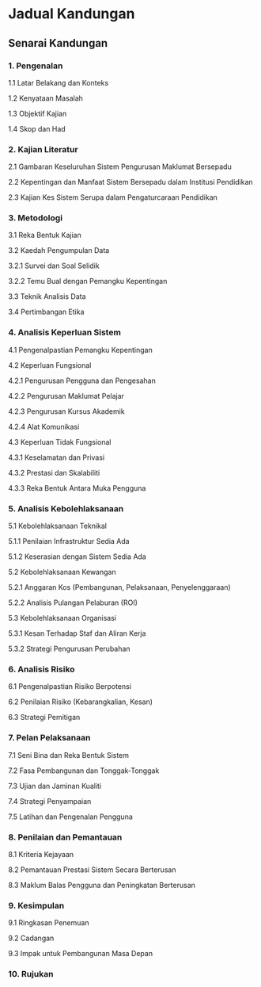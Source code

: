 # Jadual Kandungan

## Senarai Kandungan

### 1. Pengenalan

1.1 Latar Belakang dan Konteks&#x20;

1.2 Kenyataan Masalah&#x20;

1.3 Objektif Kajian&#x20;

1.4 Skop dan Had

### 2. Kajian Literatur

2.1 Gambaran Keseluruhan Sistem Pengurusan Maklumat Bersepadu&#x20;

2.2 Kepentingan dan Manfaat Sistem Bersepadu dalam Institusi Pendidikan&#x20;

2.3 Kajian Kes Sistem Serupa dalam Pengaturcaraan Pendidikan

### 3. Metodologi

3.1 Reka Bentuk Kajian&#x20;

3.2 Kaedah Pengumpulan Data&#x20;

3.2.1 Survei dan Soal Selidik&#x20;

3.2.2 Temu Bual dengan Pemangku Kepentingan&#x20;

3.3 Teknik Analisis Data&#x20;

3.4 Pertimbangan Etika

### 4. Analisis Keperluan Sistem

4.1 Pengenalpastian Pemangku Kepentingan&#x20;

4.2 Keperluan Fungsional&#x20;

4.2.1 Pengurusan Pengguna dan Pengesahan&#x20;

4.2.2 Pengurusan Maklumat Pelajar&#x20;

4.2.3 Pengurusan Kursus Akademik&#x20;

4.2.4 Alat Komunikasi&#x20;

4.3 Keperluan Tidak Fungsional&#x20;

4.3.1 Keselamatan dan Privasi&#x20;

4.3.2 Prestasi dan Skalabiliti&#x20;

4.3.3 Reka Bentuk Antara Muka Pengguna

### 5. Analisis Kebolehlaksanaan

5.1 Kebolehlaksanaan Teknikal&#x20;

5.1.1 Penilaian Infrastruktur Sedia Ada&#x20;

5.1.2 Keserasian dengan Sistem Sedia Ada&#x20;

5.2 Kebolehlaksanaan Kewangan&#x20;

5.2.1 Anggaran Kos (Pembangunan, Pelaksanaan, Penyelenggaraan)&#x20;

5.2.2 Analisis Pulangan Pelaburan (ROI)&#x20;

5.3 Kebolehlaksanaan Organisasi&#x20;

5.3.1 Kesan Terhadap Staf dan Aliran Kerja&#x20;

5.3.2 Strategi Pengurusan Perubahan

### 6. Analisis Risiko

6.1 Pengenalpastian Risiko Berpotensi&#x20;

6.2 Penilaian Risiko (Kebarangkalian, Kesan)&#x20;

6.3 Strategi Pemitigan

### 7. Pelan Pelaksanaan

7.1 Seni Bina dan Reka Bentuk Sistem&#x20;

7.2 Fasa Pembangunan dan Tonggak-Tonggak&#x20;

7.3 Ujian dan Jaminan Kualiti&#x20;

7.4 Strategi Penyampaian&#x20;

7.5 Latihan dan Pengenalan Pengguna

### 8. Penilaian dan Pemantauan

8.1 Kriteria Kejayaan&#x20;

8.2 Pemantauan Prestasi Sistem Secara Berterusan&#x20;

8.3 Maklum Balas Pengguna dan Peningkatan Berterusan

### 9. Kesimpulan

9.1 Ringkasan Penemuan&#x20;

9.2 Cadangan&#x20;

9.3 Impak untuk Pembangunan Masa Depan

### 10. Rujukan
